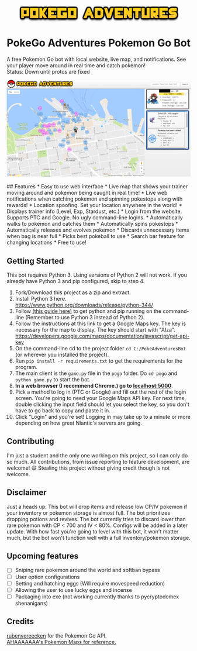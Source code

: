 <p align="center"><img src="pogo/static/images/title.png"></p>

# PokeGo Adventures Pokemon Go Bot
A free Pokemon Go bot with local website, live map, and notifications. See your player move around in real time and catch pokemon!  
Status: Down until protos are fixed
<p align="center"><img src="pogo/static/images/game.png"></p>
## Features
* Easy to use web interface
* Live map that shows your trainer moving around and pokemon being caught in real time!
* Live web notifications when catching pokemon and spinning pokestops along with rewards!
* Location spoofing. Set your location anywhere in the world!
* Displays trainer info (Level, Exp, Stardust, etc.)
* Login from the website. Supports PTC and Google. No ugly command-line logins.
* Automatically walks to pokemon and catches them
* Automatically spins pokestops
* Automatically releases and evolves pokemon
* Discards unnecessary items when bag is near full
* Picks best pokeball to use
* Search bar feature for changing locations
* Free to use!

## Getting Started
This bot requires Python 3. Using versions of Python 2 will not work. If you already have Python 3 and pip configured, skip to step 4.  
1. Fork/Download this project as a zip and extract.  
2. Install Python 3 here. https://www.python.org/downloads/release/python-344/  
3. Follow [(this guide here)](https://github.com/AHAAAAAAA/PokemonGo-Map/wiki/Windows-Installation-and-requirements) to get python and pip running on the command-line (Remember to use Python 3 instead of Python 2).  
4. Follow the instructions at this link to get a Google Maps key. The key is necessary for the map to display. The key should start with "AIza".  
https://developers.google.com/maps/documentation/javascript/get-api-key  
5. On the command-line cd to the project folder `cd C:/PokeAdventuresBot` (or wherever you installed the project).  
6. Run `pip install -r requirements.txt` to get the requirements for the program.  
7. The main client is the `game.py` file in the `pogo` folder. Do `cd pogo` and `python game.py` to start the bot.  
8. **In a web browser (I recommend Chrome.) go to [**localhost:5000**](localhost:5000)**.  
9. Pick a method to log in (PTC or Google) and fill out the rest of the login screen. You're going to need your Google Maps API key. For next time, double clicking the input field should let you select the key, so you don't have to go back to copy and paste it in.  
10. Click "Login" and you're set! Logging in may take up to a minute or more depending on how great Niantic's servers are going.

## Contributing
I'm just a student and the only one working on this project, so I can only do so much. All contributions, from issue reporting to feature development, are welcome! :smile: Stealing this project without giving credit though is not welcome.

## Disclaimer
Just a heads up: This bot will drop items and release low CP/IV pokemon if your inventory or pokemon storage is almost full. The bot prioritizes dropping potions and revives. The bot currently tries to discard lower than rare pokemon with CP < 700 and IV < 80%. Configs will be added in a later update. With how fast you're going to level with this bot, it won't matter much, but the bot won't function well with a full inventory/pokemon storage.

## Upcoming features

- [ ] Sniping rare pokemon around the world and softban bypass  
- [ ] User option configurations  
- [ ] Setting and hatching eggs (Will require movespeed reduction)  
- [ ] Allowing the user to use lucky eggs and incense  
- [ ] Packaging into exe (not working currently thanks to pycryptodomex shenanigans)  

## Credits
[rubenvereecken](https://github.com/rubenvereecken/pokemongo-api) for the Pokemon Go API.  
[AHAAAAAAA's Pokemon Maps for reference.](https://github.com/AHAAAAAAA/PokemonGo-Map)
